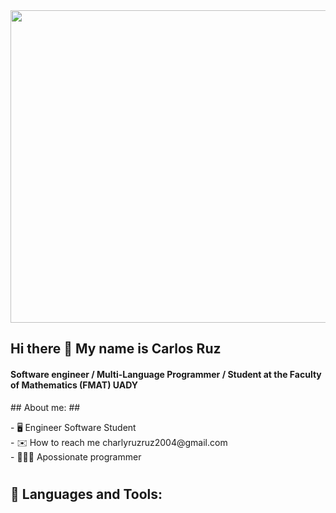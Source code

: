 <div id="header" text-aling="center">
  <img src="https://p4.wallpaperbetter.com/wallpaper/950/168/962/astronaut-hd-5k-wallpaper-preview.jpg" width="1000"  height="500"/>
</div>
<div>
<h2>Hi there 👋 My name is Carlos Ruz</h2>
<h4>
 Software engineer /
 Multi-Language Programmer /
 Student at the Faculty of Mathematics (FMAT) UADY</h4>
 ## About me: ##
<p>
 - 🖥️ Engineer Software Student<br>   
 - ✉️ How to reach me charlyruzruz2004@gmail.com<br>      
 - 🙋🏽‍♂️ Apossionate programmer  
</p>
<h1></h1>
<h2>  🔨 Languages and Tools:  </h2> 

